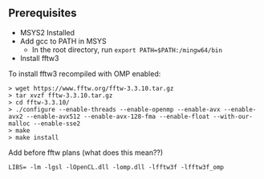 ## Prerequisites
- MSYS2 Installed
- Add gcc to PATH in MSYS
    - In the root directory, run `export PATH=$PATH:/mingw64/bin`
- Install fftw3

To install fftw3 recompiled with OMP enabled:
```
> wget https://www.fftw.org/fftw-3.3.10.tar.gz
> tar xvzf fftw-3.3.10.tar.gz
> cd fftw-3.3.10/
> ./configure --enable-threads --enable-openmp --enable-avx --enable-avx2 --enable-avx512 --enable-avx-128-fma --enable-float --with-our-malloc --enable-sse2
> make
> make install
```

Add before fftw plans (what does this mean??)

`LIBS= -lm -lgsl -lOpenCL.dll -lomp.dll -lfftw3f -lfftw3f_omp`